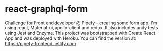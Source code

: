 # react-graphql-form

Challenge for Front end developer @ Pipefy - creating some form app. I'm using react, Material-ui, apollo-client and redux. It also includes unity tests using Jest and Enzyme. This project was bootstrapped with Create React App and was deployed with Heroku. You can find the version at: https://pipefy-frontend.netlify.com
